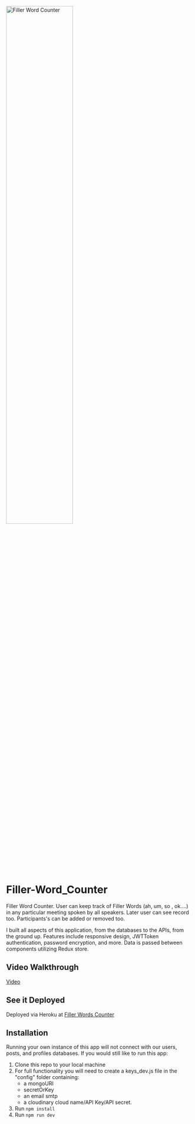 <img src="toast-master.png" alt="Filler Word Counter" width="60%">


# Filler-Word_Counter
Filler Word Counter. User can keep track of Filler Words (ah, um, so , ok....) in any particular meeting spoken by all speakers. Later user can see record too. Participants's can be added or removed too.

I built all aspects of this application, from the databases to the APIs, from the ground up. Features include responsive design, JWTToken authentication, password encryption,  and more. Data is passed between components utilizing Redux store.

## Video Walkthrough
[Video](https://www.youtube.com/watch?v=VjJGImwj6V8)

## See it Deployed
Deployed via Heroku at [Filler Words Counter](https://whispering-fjord-08994.herokuapp.com/)

## Installation

Running your own instance of this app will not connect with our users, posts, and profiles databases.  If you would still like to run this app:

1. Clone this repo to your local machine
2. For full functionality you will need to create a keys_dev.js file in the "config" folder containing: 
    - a mongoURI
    - secretOrKey
    - an email smtp
    - a cloudinary cloud name/API Key/API secret.
3. Run <code>npm install</code>
4. Run <code>npm run dev</code>

